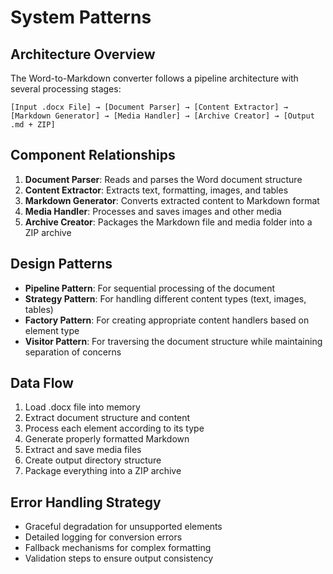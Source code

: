 # System Patterns

## Architecture Overview
The Word-to-Markdown converter follows a pipeline architecture with several processing stages:

```
[Input .docx File] → [Document Parser] → [Content Extractor] → [Markdown Generator] → [Media Handler] → [Archive Creator] → [Output .md + ZIP]
```

## Component Relationships
1. **Document Parser**: Reads and parses the Word document structure
2. **Content Extractor**: Extracts text, formatting, images, and tables
3. **Markdown Generator**: Converts extracted content to Markdown format
4. **Media Handler**: Processes and saves images and other media
5. **Archive Creator**: Packages the Markdown file and media folder into a ZIP archive

## Design Patterns
- **Pipeline Pattern**: For sequential processing of the document
- **Strategy Pattern**: For handling different content types (text, images, tables)
- **Factory Pattern**: For creating appropriate content handlers based on element type
- **Visitor Pattern**: For traversing the document structure while maintaining separation of concerns

## Data Flow
1. Load .docx file into memory
2. Extract document structure and content
3. Process each element according to its type
4. Generate properly formatted Markdown
5. Extract and save media files
6. Create output directory structure
7. Package everything into a ZIP archive

## Error Handling Strategy
- Graceful degradation for unsupported elements
- Detailed logging for conversion errors
- Fallback mechanisms for complex formatting
- Validation steps to ensure output consistency 